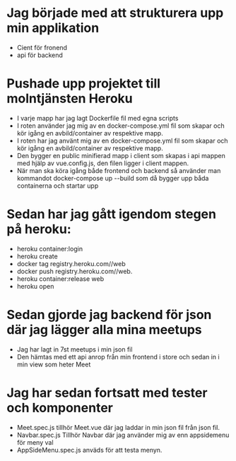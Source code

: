 # Jag började med att strukturera upp min applikation

- Cient för fronend
- api för backend

# Pushade upp projektet till molntjänsten Heroku

- I varje mapp har jag lagt Dockerfile fil med egna scripts
- I roten använder jag mig av en docker-compose.yml fil som skapar och kör igång en avbild/container av respektive mapp.
- I roten har jag använt mig av en docker-compose.yml fil som skapar och kör igång en avbild/container av respektive mapp.
- Den bygger en public minifierad mapp i client som skapas i api mappen med hjälp av vue.config.js, den filen ligger i client mappen.
- När man ska köra igång både frontend och backend så använder man kommandot docker-compose up --build som då bygger upp båda containerna och startar upp

# Sedan har jag gått igendom stegen på heroku:

- heroku container:login
- heroku create
- docker tag registry.heroku.com//web
- docker push registry.heroku.com//web.
- heroku container:release web
- heroku open

# Sedan gjorde jag backend för json där jag lägger alla mina meetups

- Jag har lagt in 7st meetups i min json fil
- Den hämtas med ett api anrop från min frontend i store och sedan in i min view som heter Meet

# Jag har sedan fortsatt med tester och komponenter

- Meet.spec.js tillhör Meet.vue där jag laddar in min json fil från json fil.
- Navbar.spec.js Tillhör Navbar där jag använder mig av enn appsidemenu för meny val
- AppSideMenu.spec.js anväds för att testa menyn.

